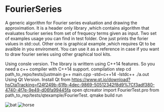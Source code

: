# FourierSeries
A generic algorithm for Fourier series evaluation and drawing the approximation.
It is a header only library ,which contains algorithm that evaluates fourier series from set of frequecy terms given as input.
Two set of examples usage you can find in test folder. One just prints the forier values in std::out. Other one is graphical example ,which requires Qt to be availble in you enviroment. You can use it as a reference in case if you want to draw fourier series using other graphical tool kits.

Using consle version.
  The library is writtern using C++14 features. So you need a c++ compiler with C++14 support. 
  compilation step
  cd path_to_repo/tests/justmain
  g++  main.cpp -std=c++14 -lstdc++
  ./a.out
Using Qt Version.
  Install Qt from https://www.qt.io/download?hsCtaTracking=f24f249b-61fb-4dec-9869-50512342f8d9%7Cf3adf380-4740-4f7e-9e49-d06fa99445fa
  open qtcreator 
  import FourierTest.pro from path_to_rep/tests/qtexample/FourierTest.
  qmake
  build 
  run
  
![bat](https://github.com/abhilashraju/FourierSeries/blob/master/demo/bat.gif) ![horse](https://github.com/abhilashraju/FourierSeries/blob/master/demo/horse.gif)

